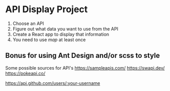 # API Display Project

1. Choose an API
2. Figure out what data you want to use from the API
3. Create a React app to display that information
4. You need to use *map* at least once

Bonus for using Ant Design and/or scss to style
---
Some possible sources for API's
https://sampleapis.com/
https://swapi.dev/
https://pokeapi.co/

https://api.github.com/users/:your-username